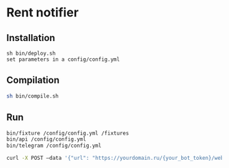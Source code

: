 # Rent notifier

## Installation
```
sh bin/deploy.sh
set parameters in a config/config.yml
```

## Compilation
```sh
sh bin/compile.sh
```

## Run
```sh
bin/fixture /config/config.yml /fixtures
bin/api /config/config.yml
bin/telegram /config/config.yml
```

```sh
curl -X POST —data '{"url": "https://yourdomain.ru/{your_bot_token}/webhook"}' -H "Content-Type: application/json" "https://api.telegram.org/bot{your_bot_token}/setWebhook"
```